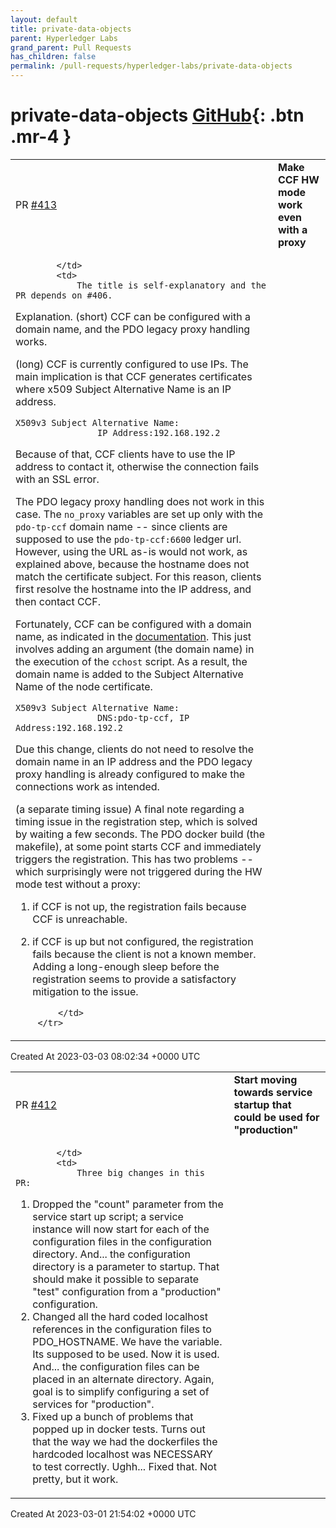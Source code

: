 ```yaml
---
layout: default
title: private-data-objects
parent: Hyperledger Labs
grand_parent: Pull Requests
has_children: false
permalink: /pull-requests/hyperledger-labs/private-data-objects
---
```


# private-data-objects <span class="fs-3 right-align">[GitHub](https://github.com/hyperledger-labs/private-data-objects){: .btn .mr-4 }</span>


<div>
    <table>
        <tr>
            <td>
                PR <a href="https://github.com/hyperledger-labs/private-data-objects/pull/413" class=".btn">#413</a>
            </td>
            <td>
                <b>
                    Make CCF HW mode work even with a proxy
                </b>
            </td>
        </tr>
        <tr>
            <td>
                
            </td>
            <td>
                The title is self-explanatory and the PR depends on #406.

Explanation.
(short)
CCF can be configured with a domain name, and the PDO legacy proxy handling works.

(long)
CCF is currently configured to use IPs. The main implication is that CCF generates certificates where x509 Subject Alternative Name is an IP address.
```
X509v3 Subject Alternative Name:
                IP Address:192.168.192.2
```
Because of that, CCF clients have to use the IP address to contact it, otherwise the connection fails with an SSL error.

The PDO legacy proxy handling does not work in this case. The `no_proxy` variables are set up only with the `pdo-tp-ccf` domain name -- since clients are supposed to use the `pdo-tp-ccf:6600` ledger url. However, using the URL as-is would not work, as explained above, because the hostname does not match the certificate subject. For this reason, clients first resolve the hostname into the IP address, and then contact CCF.

Fortunately, CCF can be configured with a domain name, as indicated in the [documentation](https://github.com/microsoft/CCF/blob/ccf-1.0.19/doc/operations/start_network.rst).
This just involves adding an argument (the domain name) in the execution of the `cchost` script.
As a result, the domain name is added to the Subject Alternative Name of the node certificate.
```
X509v3 Subject Alternative Name:
                DNS:pdo-tp-ccf, IP Address:192.168.192.2
```
Due this change, clients do not need to resolve the domain name in an IP address and the PDO legacy proxy handling is already configured to make the connections work as intended.

(a separate timing issue)
A final note regarding a timing issue in the registration step, which is solved by waiting a few seconds.
The PDO docker build (the makefile), at some point starts CCF and immediately triggers the registration.
This has two problems -- which surprisingly were not triggered during the HW mode test without a proxy:
1) if CCF is not up, the registration fails because CCF is unreachable.
2) if CCF is up but not configured, the registration fails because the client is not a known member.
Adding a long-enough sleep before the registration seems to provide a satisfactory mitigation to the issue.

            </td>
        </tr>
    </table>
    <div class="right-align">
        Created At 2023-03-03 08:02:34 +0000 UTC
    </div>
</div>

<div>
    <table>
        <tr>
            <td>
                PR <a href="https://github.com/hyperledger-labs/private-data-objects/pull/412" class=".btn">#412</a>
            </td>
            <td>
                <b>
                    Start moving towards service startup that could be used for "production"
                </b>
            </td>
        </tr>
        <tr>
            <td>
                
            </td>
            <td>
                Three big changes in this PR:

1. Dropped the "count" parameter from the service start up script; a service instance will now start for each of the configuration files in the configuration directory. And... the configuration directory is a parameter to startup. That should make it possible to separate "test" configuration from a "production" configuration.
2. Changed all the hard coded localhost references in the configuration files to PDO_HOSTNAME. We have the variable. Its supposed to be used. Now it is used.  And... the configuration files can be placed in an alternate directory. Again, goal is to simplify configuring a set of services for "production".
3. Fixed up a bunch of problems that popped up in docker tests. Turns out that the way we had the dockerfiles the hardcoded localhost was NECESSARY to test correctly. Ughh... Fixed that. Not pretty, but it work.
            </td>
        </tr>
    </table>
    <div class="right-align">
        Created At 2023-03-01 21:54:02 +0000 UTC
    </div>
</div>

